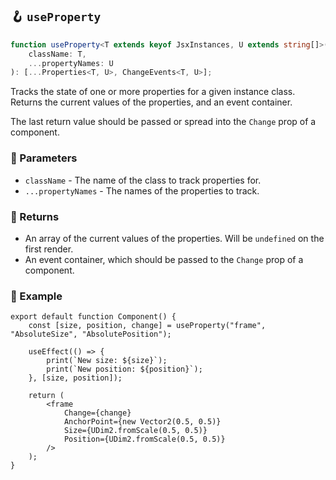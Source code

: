## 🪝 `useProperty`

```ts
function useProperty<T extends keyof JsxInstances, U extends string[]>(
	className: T,
	...propertyNames: U
): [...Properties<T, U>, ChangeEvents<T, U>];
```

Tracks the state of one or more properties for a given instance class. Returns the current values of the properties, and an event container.

The last return value should be passed or spread into the `Change` prop of a component.

### 📕 Parameters

-   `className` - The name of the class to track properties for.
-   `...propertyNames` - The names of the properties to track.

### 📗 Returns

-   An array of the current values of the properties. Will be `undefined` on the first render.
-   An event container, which should be passed to the `Change` prop of a component.

### 📘 Example

```tsx
export default function Component() {
	const [size, position, change] = useProperty("frame", "AbsoluteSize", "AbsolutePosition");

	useEffect(() => {
		print(`New size: ${size}`);
		print(`New position: ${position}`);
	}, [size, position]);

	return (
		<frame
			Change={change}
			AnchorPoint={new Vector2(0.5, 0.5)}
			Size={UDim2.fromScale(0.5, 0.5)}
			Position={UDim2.fromScale(0.5, 0.5)}
		/>
	);
}
```

